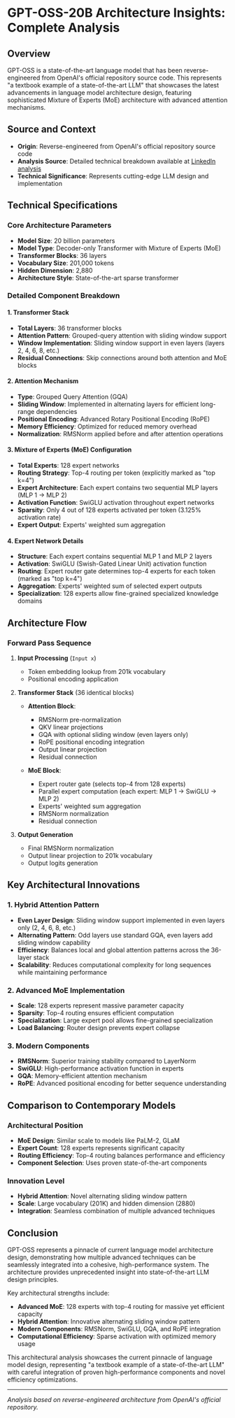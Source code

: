 # GPT-OSS-20B Architecture Insights: Complete Analysis

## Overview

GPT-OSS is a state-of-the-art language model that has been reverse-engineered from OpenAI's official repository source code. This represents "a textbook example of a state-of-the-art LLM" that showcases the latest advancements in language model architecture design, featuring sophisticated Mixture of Experts (MoE) architecture with advanced attention mechanisms.

## Source and Context

- **Origin**: Reverse-engineered from OpenAI's official repository source code
- **Analysis Source**: Detailed technical breakdown available at [LinkedIn analysis](https://lnkd.in/gZaKJw9q)
- **Technical Significance**: Represents cutting-edge LLM design and implementation

## Technical Specifications

### Core Architecture Parameters
- **Model Size**: 20 billion parameters
- **Model Type**: Decoder-only Transformer with Mixture of Experts (MoE)
- **Transformer Blocks**: 36 layers
- **Vocabulary Size**: 201,000 tokens
- **Hidden Dimension**: 2,880
- **Architecture Style**: State-of-the-art sparse transformer

### Detailed Component Breakdown

#### 1. Transformer Stack
- **Total Layers**: 36 transformer blocks
- **Attention Pattern**: Grouped-query attention with sliding window support
- **Window Implementation**: Sliding window support in even layers (layers 2, 4, 6, 8, etc.)
- **Residual Connections**: Skip connections around both attention and MoE blocks

#### 2. Attention Mechanism
- **Type**: Grouped Query Attention (GQA)
- **Sliding Window**: Implemented in alternating layers for efficient long-range dependencies
- **Positional Encoding**: Advanced Rotary Positional Encoding (RoPE)
- **Memory Efficiency**: Optimized for reduced memory overhead
- **Normalization**: RMSNorm applied before and after attention operations

#### 3. Mixture of Experts (MoE) Configuration
- **Total Experts**: 128 expert networks
- **Routing Strategy**: Top-4 routing per token (explicitly marked as "top k=4")
- **Expert Architecture**: Each expert contains two sequential MLP layers (MLP 1 → MLP 2)
- **Activation Function**: SwiGLU activation throughout expert networks
- **Sparsity**: Only 4 out of 128 experts activated per token (3.125% activation rate)
- **Expert Output**: Experts' weighted sum aggregation

#### 4. Expert Network Details
- **Structure**: Each expert contains sequential MLP 1 and MLP 2 layers
- **Activation**: SwiGLU (Swish-Gated Linear Unit) activation function
- **Routing**: Expert router gate determines top-4 experts for each token (marked as "top k=4")
- **Aggregation**: Experts' weighted sum of selected expert outputs
- **Specialization**: 128 experts allow fine-grained specialized knowledge domains

## Architecture Flow

### Forward Pass Sequence
1. **Input Processing** (`Input x`)
   - Token embedding lookup from 201k vocabulary
   - Positional encoding application

2. **Transformer Stack** (36 identical blocks)
   - **Attention Block**:
     - RMSNorm pre-normalization
     - QKV linear projections
     - GQA with optional sliding window (even layers only)
     - RoPE positional encoding integration
     - Output linear projection
     - Residual connection
   
   - **MoE Block**:
     - Expert router gate (selects top-4 from 128 experts)
     - Parallel expert computation (each expert: MLP 1 → SwiGLU → MLP 2)
     - Experts' weighted sum aggregation
     - RMSNorm normalization
     - Residual connection

3. **Output Generation**
   - Final RMSNorm normalization
   - Output linear projection to 201k vocabulary
   - Output logits generation

## Key Architectural Innovations

### 1. Hybrid Attention Pattern
- **Even Layer Design**: Sliding window support implemented in even layers only (2, 4, 6, 8, etc.)
- **Alternating Pattern**: Odd layers use standard GQA, even layers add sliding window capability
- **Efficiency**: Balances local and global attention patterns across the 36-layer stack
- **Scalability**: Reduces computational complexity for long sequences while maintaining performance

### 2. Advanced MoE Implementation
- **Scale**: 128 experts represent massive parameter capacity
- **Sparsity**: Top-4 routing ensures efficient computation
- **Specialization**: Large expert pool allows fine-grained specialization
- **Load Balancing**: Router design prevents expert collapse

### 3. Modern Components
- **RMSNorm**: Superior training stability compared to LayerNorm
- **SwiGLU**: High-performance activation function in experts
- **GQA**: Memory-efficient attention mechanism
- **RoPE**: Advanced positional encoding for better sequence understanding



## Comparison to Contemporary Models

### Architectural Position
- **MoE Design**: Similar scale to models like PaLM-2, GLaM
- **Expert Count**: 128 experts represents significant capacity
- **Routing Efficiency**: Top-4 routing balances performance and efficiency
- **Component Selection**: Uses proven state-of-the-art components

### Innovation Level
- **Hybrid Attention**: Novel alternating sliding window pattern
- **Scale**: Large vocabulary (201K) and hidden dimension (2880)
- **Integration**: Seamless combination of multiple advanced techniques

## Conclusion

GPT-OSS represents a pinnacle of current language model architecture design, demonstrating how multiple advanced techniques can be seamlessly integrated into a cohesive, high-performance system. The architecture provides unprecedented insight into state-of-the-art LLM design principles.

Key architectural strengths include:
- **Advanced MoE**: 128 experts with top-4 routing for massive yet efficient capacity
- **Hybrid Attention**: Innovative alternating sliding window pattern
- **Modern Components**: RMSNorm, SwiGLU, GQA, and RoPE integration
- **Computational Efficiency**: Sparse activation with optimized memory usage

This architectural analysis showcases the current pinnacle of language model design, representing "a textbook example of a state-of-the-art LLM" with careful integration of proven high-performance components and novel efficiency optimizations.

---

*Analysis based on reverse-engineered architecture from OpenAI's official repository.*